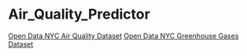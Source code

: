 # Air_Quality_Predictor


[Open Data NYC Air Quality Dataset](https://data.cityofnewyork.us/Environment/Air-Quality/c3uy-2p5r/about_data)
[Open Data NYC Greenhouse Gases Dataset](https://data.cityofnewyork.us/Environment/NYC-Greenhouse-Gas-Emissions-Inventory/wq7q-htne/about_data)
